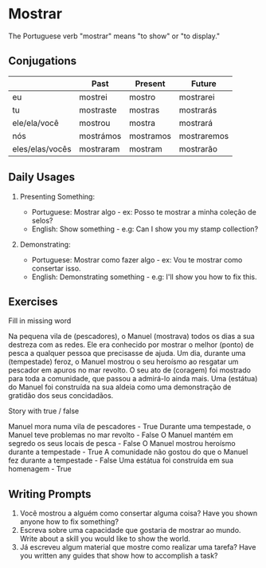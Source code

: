 # Mostrar

The Portuguese verb "mostrar" means "to show" or "to display."

## Conjugations

|                 | Past      | Present   | Future      |
| --------------- | --------- | --------- | ----------- |
| eu              | mostrei   | mostro    | mostrarei   |
| tu              | mostraste | mostras   | mostrarás   |
| ele/ela/você    | mostrou   | mostra    | mostrará    |
| nós             | mostrámos | mostramos | mostraremos |
| eles/elas/vocês | mostraram | mostram   | mostrarão   |

## Daily Usages

1. Presenting Something:

   - Portuguese: Mostrar algo - ex: Posso te mostrar a minha coleção de selos?
   - English: Show something - e.g: Can I show you my stamp collection?

2. Demonstrating:

   - Portuguese: Mostrar como fazer algo - ex: Vou te mostrar como consertar isso.
   - English: Demonstrating something - e.g: I'll show you how to fix this.

## Exercises

Fill in missing word

Na pequena vila de (pescadores), o Manuel (mostrava) todos os dias a sua destreza com as redes. Ele era conhecido por mostrar o melhor (ponto) de pesca a qualquer pessoa que precisasse de ajuda. Um dia, durante uma (tempestade) feroz, o Manuel mostrou o seu heroísmo ao resgatar um pescador em apuros no mar revolto. O seu ato de (coragem) foi mostrado para toda a comunidade, que passou a admirá-lo ainda mais. Uma (estátua) do Manuel foi construída na sua aldeia como uma demonstração de gratidão dos seus concidadãos.

Story with true / false

Manuel mora numa vila de pescadores - True
Durante uma tempestade, o Manuel teve problemas no mar revolto - False
O Manuel mantém em segredo os seus locais de pesca - False
O Manuel mostrou heroísmo durante a tempestade - True
A comunidade não gostou do que o Manuel fez durante a tempestade - False
Uma estátua foi construída em sua homenagem - True

## Writing Prompts

1. Você mostrou a alguém como consertar alguma coisa? Have you shown anyone how to fix something?
2. Escreva sobre uma capacidade que gostaria de mostrar ao mundo. Write about a skill you would like to show the world.
3. Já escreveu algum material que mostre como realizar uma tarefa? Have you written any guides that show how to accomplish a task?
